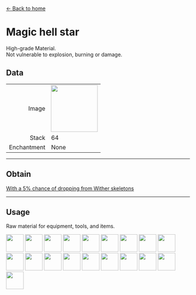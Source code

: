[← Back to home](../)
# Magic hell star
High-grade Material.  
Not vulnerable to explosion, burning or damage.

## Data
<table>
    <tr><td align="end">Image</td><td><img src="https://i.imgur.com/IWZz8YM.png" width="128"/></td></tr>
    <tr><td align="end">Stack</td><td>64</td></tr>
    <tr><td align="end">Enchantment</td><td>None</td></tr>
</table>

---

## Obtain
[With a 5% chance of dropping from Wither skeletons](https://minecraft.fandom.com/wiki/Wither_Skeleton)

---

## Usage
Raw material for equipment, tools, and items.

<a href="land_flying_device.md"><img src="https://i.imgur.com/sMykckD.png" width="48"/></a>
<a href="land_flying_device.md"><img src="https://i.imgur.com/eKWcQ5V.png" width="48"/></a>
<a href="transfer.md"><img src="https://i.imgur.com/zWMjq19.png" width="48"/></a>
<a href="back.md"><img src="https://i.imgur.com/R3EtEh7.png" width="48"/></a>
<a href="random_transfer.md"><img src="https://i.imgur.com/xv4Ph4E.png" width="48"/></a>
<a href="pickaxe.md"><img src="https://i.imgur.com/JNU7eKp.png" width="48"/></a>
<a href="axe.md"><img src="https://i.imgur.com/Cj6g0bi.png" width="48"/></a>
<a href="bow.md"><img src="https://i.imgur.com/4Nnxagh.gif" width="48"/></a>
<a href="crossbow.md"><img src="https://i.imgur.com/uEMNcv4.gif" width="48"/></a>
<a href="sword.md"><img src="https://i.imgur.com/yIzgPwQ.png" width="48"/></a>
<a href="shovel.md"><img src="https://i.imgur.com/8xf18Pa.png" width="48"/></a>
<a href="hoe.md"><img src="https://i.imgur.com/VeOmr49.png" width="48"/></a>
<a href="peaceful_block.md"><img src="https://i.imgur.com/ChdGHZh.png" width="48"/></a>
<a href="peaceful_block.md"><img src="https://i.imgur.com/cTC2fkv.png" width="48"/></a>
<a href="peaceful_block.md"><img src="https://i.imgur.com/tZPaxWI.png" width="48"/></a>
<a href="peaceful_block.md"><img src="https://i.imgur.com/zj97a5z.png" width="48"/></a>
<a href="peaceful_block.md"><img src="https://i.imgur.com/5NXrwba.png" width="48"/></a>
<a href="notification_block.md"><img src="https://i.imgur.com/ATkGUJe.png" width="48"/></a>
<a href="build_replicator_block.md"><img src="https://i.imgur.com/gs5l20b.png" width="48"/></a>
